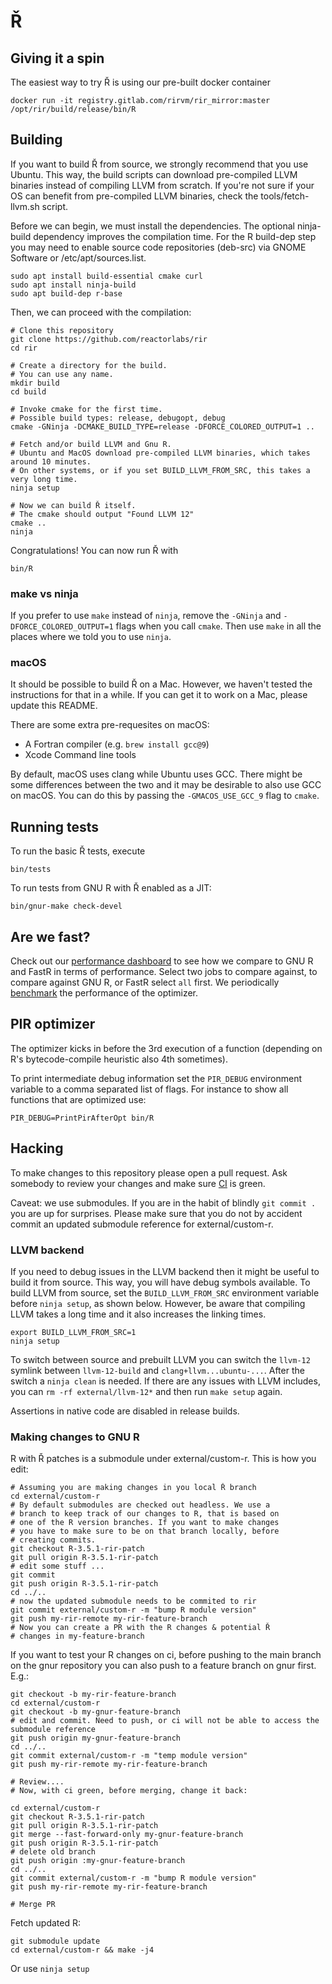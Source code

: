 # Ř

## Giving it a spin

The easiest way to try Ř is using our pre-built docker container

    docker run -it registry.gitlab.com/rirvm/rir_mirror:master /opt/rir/build/release/bin/R

## Building

If you want to build Ř from source, we strongly recommend that you use Ubuntu.
This way, the build scripts can download pre-compiled LLVM binaries instead of compiling LLVM from scratch.
If you're not sure if your OS can benefit from pre-compiled LLVM binaries, check the tools/fetch-llvm.sh script.

Before we can begin, we must install the dependencies.
The optional ninja-build dependency improves the compilation time.
For the R build-dep step you may need to enable source code repositories (deb-src) via GNOME Software or /etc/apt/sources.list.

    sudo apt install build-essential cmake curl
    sudo apt install ninja-build
    sudo apt build-dep r-base

Then, we can proceed with the compilation:

    # Clone this repository
    git clone https://github.com/reactorlabs/rir
    cd rir

    # Create a directory for the build.
    # You can use any name.
    mkdir build
    cd build

    # Invoke cmake for the first time.
    # Possible build types: release, debugopt, debug
    cmake -GNinja -DCMAKE_BUILD_TYPE=release -DFORCE_COLORED_OUTPUT=1 ..

    # Fetch and/or build LLVM and Gnu R.
    # Ubuntu and MacOS download pre-compiled LLVM binaries, which takes around 10 minutes.
    # On other systems, or if you set BUILD_LLVM_FROM_SRC, this takes a very long time.
    ninja setup

    # Now we can build Ř itself.
    # The cmake should output "Found LLVM 12"
    cmake ..
    ninja

Congratulations! You can now run Ř with

    bin/R

### make vs ninja

If you prefer to use `make` instead of `ninja`, remove the `-GNinja` and `-DFORCE_COLORED_OUTPUT=1` flags when you call `cmake`.
Then use `make` in all the places where we told you to use `ninja`.

### macOS

It should be possible to build Ř on a Mac.
However, we haven't tested the instructions for that in a while.
If you can get it to work on a Mac, please update this README.

There are some extra pre-requesites on macOS:

- A Fortran compiler (e.g. `brew install gcc@9`)
- Xcode Command line tools

By default, macOS uses clang while Ubuntu uses GCC.
There might be some differences between the two and it may be desirable to also use GCC on macOS.
You can do this by passing the `-GMACOS_USE_GCC_9` flag to `cmake`.

## Running tests

To run the basic Ř tests, execute

    bin/tests

To run tests from GNU R with Ř enabled as a JIT:

    bin/gnur-make check-devel

## Are we fast?

Check out our [performance dashboard](https://speed.r-vm.net) to see how we compare to GNU R and FastR in terms of performance.
Select two jobs to compare against, to compare against GNU R, or FastR select `all` first.
We periodically [benchmark](documentation/benchmarking.md) the performance of the optimizer.

## PIR optimizer

The optimizer kicks in before the 3rd execution of a function (depending on R's bytecode-compile heuristic also 4th sometimes).

To print intermediate debug information set the `PIR_DEBUG` environment variable to a comma separated list of flags.
For instance to show all functions that are optimized use:

    PIR_DEBUG=PrintPirAfterOpt bin/R

## Hacking

To make changes to this repository please open a pull request. Ask somebody to
review your changes and make sure [CI](https://gitlab.com/rirvm/rir_mirror/pipelines) is green.

Caveat: we use submodules. If you are in the habit of blindly `git commit .` you are up for surprises.
Please make sure that you do not by accident commit an updated submodule reference for external/custom-r.

### LLVM backend

If you need to debug issues in the LLVM backend then it might be useful to build it from source.
This way, you will have debug symbols available.
To build LLVM from source, set the `BUILD_LLVM_FROM_SRC` environment variable before `ninja setup`, as shown below.
However, be aware that compiling LLVM takes a long time and it also increases the linking times. 

    export BUILD_LLVM_FROM_SRC=1
    ninja setup

To switch between source and prebuilt LLVM you can switch the `llvm-12` symlink between `llvm-12-build` and `clang+llvm...ubuntu-...`.
After the switch a `ninja clean` is needed.
If there are any issues with LLVM includes, you can `rm -rf external/llvm-12*` and then run `make setup` again.

Assertions in native code are disabled in release builds.

### Making changes to GNU R

R with Ř patches is a submodule under external/custom-r. This is how you edit:

    # Assuming you are making changes in you local Ř branch
    cd external/custom-r
    # By default submodules are checked out headless. We use a
    # branch to keep track of our changes to R, that is based on
    # one of the R version branches. If you want to make changes
    # you have to make sure to be on that branch locally, before
    # creating commits.
    git checkout R-3.5.1-rir-patch
    git pull origin R-3.5.1-rir-patch
    # edit some stuff ... 
    git commit
    git push origin R-3.5.1-rir-patch
    cd ../..
    # now the updated submodule needs to be commited to rir 
    git commit external/custom-r -m "bump R module version"
    git push my-rir-remote my-rir-feature-branch
    # Now you can create a PR with the R changes & potential Ř 
    # changes in my-feature-branch

If you want to test your R changes on ci, before pushing to the main branch on the gnur repository you can also push to a feature branch on gnur first. E.g.:

    git checkout -b my-rir-feature-branch
    cd external/custom-r
    git checkout -b my-gnur-feature-branch
    # edit and commit. Need to push, or ci will not be able to access the submodule reference
    git push origin my-gnur-feature-branch
    cd ../..
    git commit external/custom-r -m "temp module version"
    git push my-rir-remote my-rir-feature-branch

    # Review....
    # Now, with ci green, before merging, change it back:

    cd external/custom-r
    git checkout R-3.5.1-rir-patch
    git pull origin R-3.5.1-rir-patch
    git merge --fast-forward-only my-gnur-feature-branch
    git push origin R-3.5.1-rir-patch
    # delete old branch
    git push origin :my-gnur-feature-branch
    cd ../..
    git commit external/custom-r -m "bump R module version"
    git push my-rir-remote my-rir-feature-branch

    # Merge PR

Fetch updated R:

    git submodule update
    cd external/custom-r && make -j4 

Or use `ninja setup`
